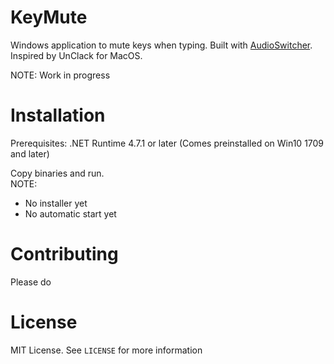 KeyMute
=======

Windows application to  mute keys when typing. Built with [AudioSwitcher](https://github.com/xenolightning/AudioSwitcher/).  Inspired by UnClack for MacOS.

NOTE: Work in progress


Installation
============

Prerequisites: 
.NET Runtime 4.7.1 or later (Comes preinstalled on Win10 1709 and later)


Copy binaries and run.  
NOTE:  
 - No installer yet
 - No automatic start yet


Contributing
============

Please do

License
=======

MIT License. See `LICENSE` for more information